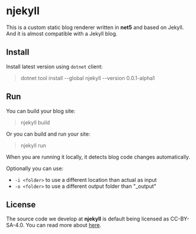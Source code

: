 # njekyll

This is a custom static blog renderer written in **net5** and based on Jekyll. And it is almost compatible with a Jekyll blog.

## Install

Install latest version using `dotnet` client:

> dotnet tool install --global njekyll --version 0.0.1-alpha1

## Run

You can build your blog site:

> njekyll build

Or you can build and run your site:

> njekyll run

When you are running it locally, it detects blog code changes automatically.

Optionally you can use:

- `-i <folder>` to use a different location than actual as input
- `-o <folder>` to use a different output folder than "_output"

## License

The source code we develop at **njekyll** is default being licensed as CC-BY-SA-4.0. You can read more about [here](LICENSE.md).
